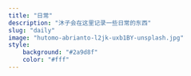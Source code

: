 ```yaml
---
title: "日常"
description: "沐子会在这里记录一些日常的东西"
slug: "daily"
image: "hutomo-abrianto-l2jk-uxb1BY-unsplash.jpg"
style:
    background: "#2a9d8f"
    color: "#fff"
---
```

